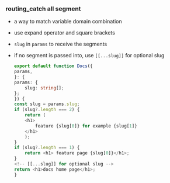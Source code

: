 ### routing_catch all segment
- a way to match variable domain combination
- use expand operator and square brackets
- `slug` in `params` to receive the segments
- if no segment is passed into, use `[[...slug]]` for optional slug

    ```typescript
    export default function Docs({
    params,
    }: {
    params: {
        slug: string[];
    };
    }) {
    const slug = params.slug;
    if (slug?.length === 2) {
        return (
        <h1>
            feature {slug[0]} for example {slug[1]}
        </h1>
        );
    }
    if (slug?.length === 1) {
        return <h1> feature page {slug[0]}</h1>;
    }
    <!-- [[...slug]] for optional slug -->
    return <h1>docs home page</h1>;
    }

    ```
